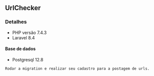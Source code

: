 ## UrlChecker
### Detalhes
* PHP versão 7.4.3
* Laravel 8.4
#### Base de dados
* Postgresql 12.8
```
Rodar a migration e realizar seu cadastro para a postagem de urls.
```
